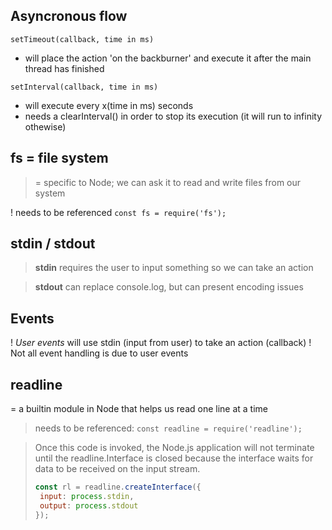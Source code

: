 ## Asyncronous flow

`setTimeout(callback, time in ms)`
  * will place the action 'on the backburner' and execute it after the main thread has finished

`setInterval(callback, time in ms)`
  * will execute every x(time in ms) seconds
  * needs a clearInterval() in order to stop its execution
    (it will run to infinity othewise)

## fs = file system

>= specific to Node; we can ask it to read and write files from our system

! needs to be referenced
`const fs = require('fs');`

## stdin / stdout

>**stdin**
>requires the user to input something so we can take an action

>**stdout**
>can replace console.log, but can present encoding issues

## Events

! *User events* will use stdin (input from user) to take an action (callback)
! Not all event handling is due to user events

## readline

= a builtin module in Node that helps us read one line at a time

>needs to be referenced: `const readline = require('readline');`

>Once this code is invoked, the Node.js application will not terminate until the readline.Interface is closed because the interface waits for data to be received on the input stream.
>
>```javascript
>const rl = readline.createInterface({
>  input: process.stdin,
>  output: process.stdout
>});
>```
